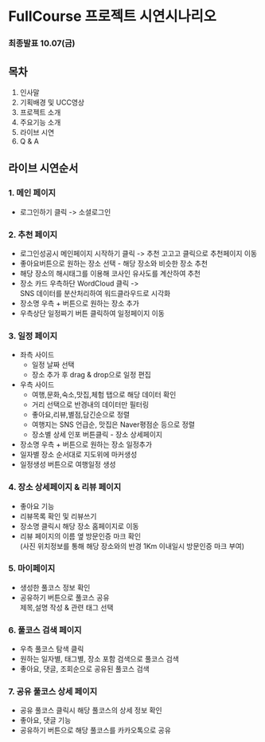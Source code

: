 # FullCourse 프로젝트 시연시나리오

### 최종발표 10.07(금)

## 목차

1. 인사말
2. 기획배경 및 UCC영상
3. 프로젝트 소개
4. 주요기능 소개
5. 라이브 시연
6. Q & A

## 라이브 시연순서

### 1. 메인 페이지

- 로그인하기 클릭 -> 소셜로그인

### 2. 추천 페이지

- 로그인성공시 메인페이지 시작하기 클릭 -> 추천 고고고 클릭으로 추천페이지 이동
- 좋아요버튼으로 원하는 장소 선택 - 해당 장소와 비슷한 장소 추천
- 해당 장소의 해시태그를 이용해 코사인 유사도를 계산하여 추천
- 장소 카드 우측하단 WordCloud 클릭 ->  
  SNS 데이터를 분산처리하여 워드클라우드로 시각화
- 장소명 우측 + 버튼으로 원하는 장소 추가
- 우측상단 일정짜기 버튼 클릭하여 일정페이지 이동

### 3. 일정 페이지

- 좌측 사이드
  - 일정 날짜 선택
  - 장소 추가 후 drag & drop으로 일정 편집
- 우측 사이드
  - 여행,문화,숙소,맛집,체험 탭으로 해당 데이터 확인
  - 거리 선택으로 반경내의 데이터만 필터링
  - 좋아요,리뷰,별점,담긴순으로 정렬
  - 여행지는 SNS 언급순, 맛집은 Naver평점순 등으로 정렬
  - 장소별 상세 인포 버튼클릭 - 장소 상세페이지
- 장소명 우측 + 버튼으로 원하는 장소 일정추가
- 일자별 장소 순서대로 지도위에 마커생성
- 일정생성 버튼으로 여행일정 생성

### 4. 장소 상세페이지 & 리뷰 페이지

- 좋아요 기능
- 리뷰목록 확인 및 리뷰쓰기
- 장소명 클릭시 해당 장소 홈페이지로 이동
- 리뷰 페이지의 이름 옆 방문인증 마크 확인  
  (사진 위치정보를 통해 해당 장소와의 반경 1Km 이내일시 방문인증 마크 부여)

### 5. 마이페이지

- 생성한 풀코스 정보 확인
- 공유하기 버튼으로 풀코스 공유  
  제목,설명 작성 & 관련 태그 선택

### 6. 풀코스 검색 페이지

- 우측 풀코스 탐색 클릭
- 원하는 일자별, 태그별, 장소 포함 검색으로 풀코스 검색
- 좋아요, 댓글, 조회순으로 공유된 풀코스 검색

### 7. 공유 풀코스 상세 페이지

- 공유 풀코스 클릭시 해당 풀코스의 상세 정보 확인
- 좋아요, 댓글 기능
- 공유하기 버튼으로 해당 풀코스를 카카오톡으로 공유
